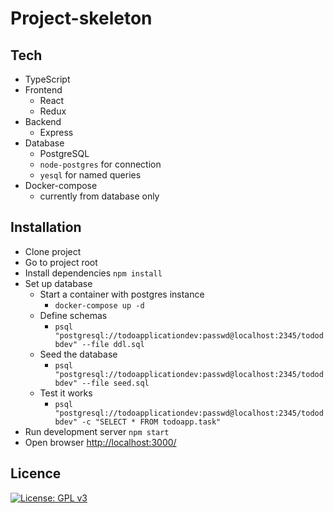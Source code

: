 # Project-skeleton

## Tech

- TypeScript
- Frontend
  - React
  - Redux
- Backend
  - Express
- Database
  - PostgreSQL
  - `node-postgres` for connection
  - `yesql` for named queries
- Docker-compose
  - currently from database only

## Installation

- Clone project
- Go to project root
- Install dependencies `npm install`
- Set up database
  - Start a container with postgres instance
    - `docker-compose up -d`
  - Define schemas
    - `psql "postgresql://todoapplicationdev:passwd@localhost:2345/tododbdev" --file ddl.sql`
  - Seed the database
    - `psql "postgresql://todoapplicationdev:passwd@localhost:2345/tododbdev" --file seed.sql`
  - Test it works
    - `psql "postgresql://todoapplicationdev:passwd@localhost:2345/tododbdev" -c "SELECT * FROM todoapp.task"`
- Run development server `npm start`
- Open browser [http://localhost:3000/](http://localhost:3000/)

## Licence

[![License: GPL v3](https://img.shields.io/badge/License-GPL%20v3-blue.svg)](https://www.gnu.org/licenses/gpl-3.0)